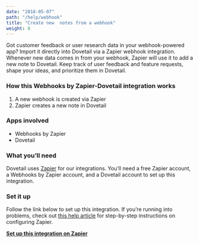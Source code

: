 ```yaml
---
date: "2018-05-07"
path: "/help/webhook"
title: "Create new  notes from a webhook"
weight: 8
---
```


Got customer feedback or user research data in your webhook-powered app? Import it directly into Dovetail via a Zapier webhook integration. Whenever new data comes in from your webhook, Zapier will use it to add a new note to Dovetail. Keep track of user feedback and feature requests, shape your ideas, and prioritize them in Dovetail.

### How this Webhooks by Zapier-Dovetail integration works

1. A new webhook is created via Zapier
2. Zapier creates a new note in Dovetail

### Apps involved

- Webhooks by Zapier
- Dovetail

### What you’ll need

Dovetail uses [Zapier](https://zapier.com) for our integrations. You’ll need a free Zapier account, a Webhooks by Zapier account, and a Dovetail account to set up this integration.

### Set it up

Follow the link below to set up this integration. If you’re running into problems, check out [this help article](/help/zapier) for step-by-step instructions on configuring Zapier.

**[Set up this integration on Zapier](https://zapier.com/partner/embed/dovetail/create/18793)**
